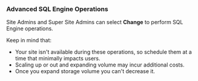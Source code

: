 ### Advanced SQL Engine Operations

Site Admins and Super Site Admins can select **Change** to perform SQL Engine operations.

Keep in mind that:

- Your site isn't available during these operations, so schedule them at a time that minimally impacts users.
- Scaling up or out and expanding volume may incur additional costs.
- Once you expand storage volume you can't decrease it.